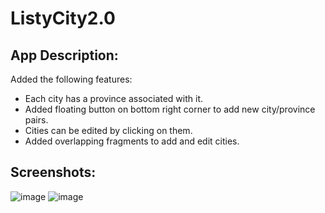 # ListyCity2.0

## App Description:
Added the following features:
- Each city has a province associated with it.
- Added floating button on bottom right corner to add new city/province pairs.
- Cities can be edited by clicking on them.
- Added overlapping fragments to add and edit cities.

## Screenshots:
![image](https://user-images.githubusercontent.com/36719517/73586555-2c620700-446c-11ea-88d4-91dc0d2bf54a.png)    ![image](https://user-images.githubusercontent.com/36719517/73586566-4996d580-446c-11ea-8169-0831c67be63d.png)
